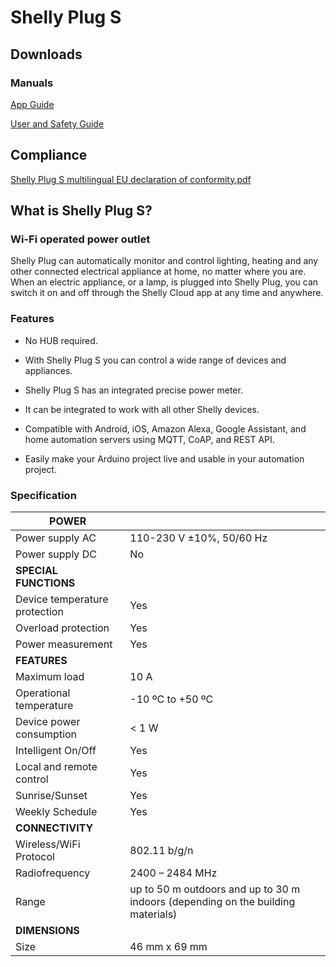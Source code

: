 Shelly Plug S
==========

Downloads
----------

### Manuals ###

[App Guide](https://kb.shelly.cloud/__attachments/64061479/App%20Guide?inst-v=f1b500c5-7e33-462b-81dc-d7cc3d199b84)

[User and Safety Guide](https://kb.shelly.cloud/__attachments/64061479/User%20and%20Safety%20Guide?inst-v=f1b500c5-7e33-462b-81dc-d7cc3d199b84)

Compliance
----------

[Shelly Plug S multilingual EU declaration of conformity.pdf](https://kb.shelly.cloud/__attachments/266174494/Shelly%20Plug%20S%20multilingual%20EU%20declaration%20of%20conformity.pdf?inst-v=f1b500c5-7e33-462b-81dc-d7cc3d199b84)

What is Shelly Plug S?
----------

### Wi-Fi operated power outlet ###

Shelly Plug can automatically monitor and control lighting, heating and any other connected electrical appliance at home, no matter where you are. When an electric appliance, or a lamp, is plugged into Shelly Plug, you can switch it on and off through the Shelly Cloud app at any time and anywhere.

### Features ###

* No HUB required.

* With Shelly Plug S you can control a wide range of devices and appliances.

* Shelly Plug S has an integrated precise power meter.

* It can be integrated to work with all other Shelly devices.

* Compatible with Android, iOS, Amazon Alexa, Google Assistant, and home automation servers using MQTT, CoAP, and REST API.

* Easily make your Arduino project live and usable in your automation project.

### Specification ###

|          **POWER**          |                                                                                |
|-----------------------------|--------------------------------------------------------------------------------|
|       Power supply AC       |                            110-230 V ±10%, 50/60 Hz                            |
|       Power supply DC       |                                       No                                       |
|    **SPECIAL FUNCTIONS**    |                                                                                |
|Device temperature protection|                                      Yes                                       |
|     Overload protection     |                                      Yes                                       |
|      Power measurement      |                                      Yes                                       |
|        **FEATURES**         |                                                                                |
|        Maximum load         |                                      10 A                                      |
|   Operational temperature   |                               \-10 ºC to +50 ºC                                |
|  Device power consumption   |                                     \< 1 W                                     |
|     Intelligent On/Off      |                                      Yes                                       |
|  Local and remote control   |                                      Yes                                       |
|       Sunrise/Sunset        |                                      Yes                                       |
|       Weekly Schedule       |                                      Yes                                       |
|      **CONNECTIVITY**       |                                                                                |
|   Wireless/WiFi Protocol    |                                  802.11 b/g/n                                  |
|       Radiofrequency        |                                2400 – 2484 MHz                                 |
|            Range            |up to 50 m outdoors and up to 30 m indoors (depending on the building materials)|
|       **DIMENSIONS**        |                                                                                |
|            Size             |                                 46 mm x 69 mm                                  |
